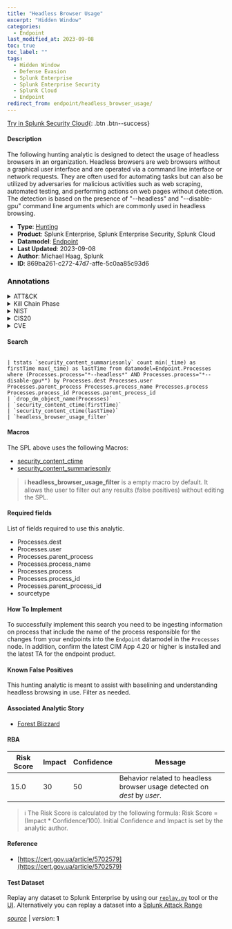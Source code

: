 ```yaml
---
title: "Headless Browser Usage"
excerpt: "Hidden Window"
categories:
  - Endpoint
last_modified_at: 2023-09-08
toc: true
toc_label: ""
tags:
  - Hidden Window
  - Defense Evasion
  - Splunk Enterprise
  - Splunk Enterprise Security
  - Splunk Cloud
  - Endpoint
redirect_from: endpoint/headless_browser_usage/
---
```




[Try in Splunk Security Cloud](https://www.splunk.com/en_us/cyber-security.html){: .btn .btn--success}

#### Description

The following hunting analytic is designed to detect the usage of headless browsers in an organization. Headless browsers are web browsers without a graphical user interface and are operated via a command line interface or network requests. They are often used for automating tasks but can also be utilized by adversaries for malicious activities such as web scraping, automated testing, and performing actions on web pages without detection. The detection is based on the presence of &#34;--headless&#34; and &#34;--disable-gpu&#34; command line arguments which are commonly used in headless browsing.

- **Type**: [Hunting](https://github.com/splunk/security_content/wiki/Detection-Analytic-Types)
- **Product**: Splunk Enterprise, Splunk Enterprise Security, Splunk Cloud
- **Datamodel**: [Endpoint](https://docs.splunk.com/Documentation/CIM/latest/User/Endpoint)
- **Last Updated**: 2023-09-08
- **Author**: Michael Haag, Splunk
- **ID**: 869ba261-c272-47d7-affe-5c0aa85c93d6

### Annotations
<details>
  <summary>ATT&CK</summary>

<div markdown="1">

#### [ATT&CK](https://attack.mitre.org/)

| ID          | Technique   | Tactic         |
| ----------- | ----------- |--------------- |
| [T1564.003](https://attack.mitre.org/techniques/T1564/003/) | Hidden Window | Defense Evasion |

</div>
</details>


<details>
  <summary>Kill Chain Phase</summary>

<div markdown="1">

* Exploitation


</div>
</details>


<details>
  <summary>NIST</summary>

<div markdown="1">

* DE.AE



</div>
</details>

<details>
  <summary>CIS20</summary>

<div markdown="1">

* CIS 10



</div>
</details>

<details>
  <summary>CVE</summary>

<div markdown="1">


</div>
</details>


#### Search

```

| tstats `security_content_summariesonly` count min(_time) as firstTime max(_time) as lastTime from datamodel=Endpoint.Processes where (Processes.process="*--headless*" AND Processes.process="*--disable-gpu*") by Processes.dest Processes.user Processes.parent_process Processes.process_name Processes.process Processes.process_id Processes.parent_process_id 
| `drop_dm_object_name(Processes)` 
| `security_content_ctime(firstTime)` 
| `security_content_ctime(lastTime)`
| `headless_browser_usage_filter`
```

#### Macros
The SPL above uses the following Macros:
* [security_content_ctime](https://github.com/splunk/security_content/blob/develop/macros/security_content_ctime.yml)
* [security_content_summariesonly](https://github.com/splunk/security_content/blob/develop/macros/security_content_summariesonly.yml)

> :information_source:
> **headless_browser_usage_filter** is a empty macro by default. It allows the user to filter out any results (false positives) without editing the SPL.



#### Required fields
List of fields required to use this analytic.
* Processes.dest
* Processes.user
* Processes.parent_process
* Processes.process_name
* Processes.process
* Processes.process_id
* Processes.parent_process_id
* sourcetype



#### How To Implement
To successfully implement this search you need to be ingesting information on process that include the name of the process responsible for the changes from your endpoints into the `Endpoint` datamodel in the `Processes` node. In addition, confirm the latest CIM App 4.20 or higher is installed and the latest TA for the endpoint product.
#### Known False Positives
This hunting analytic is meant to assist with baselining and understanding headless browsing in use. Filter as needed.

#### Associated Analytic Story
* [Forest Blizzard](/stories/forest_blizzard)




#### RBA

| Risk Score  | Impact      | Confidence   | Message      |
| ----------- | ----------- |--------------|--------------|
| 15.0 | 30 | 50 | Behavior related to headless browser usage detected on $dest$ by $user$. |


> :information_source:
> The Risk Score is calculated by the following formula: Risk Score = (Impact * Confidence/100). Initial Confidence and Impact is set by the analytic author.


#### Reference

* [https://cert.gov.ua/article/5702579](https://cert.gov.ua/article/5702579)



#### Test Dataset
Replay any dataset to Splunk Enterprise by using our [`replay.py`](https://github.com/splunk/attack_data#using-replaypy) tool or the [UI](https://github.com/splunk/attack_data#using-ui).
Alternatively you can replay a dataset into a [Splunk Attack Range](https://github.com/splunk/attack_range#replay-dumps-into-attack-range-splunk-server)




[*source*](https://github.com/splunk/security_content/tree/develop/detections/endpoint/headless_browser_usage.yml) \| *version*: **1**